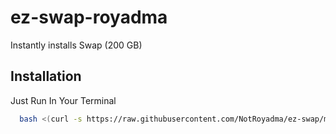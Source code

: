 
# ez-swap-royadma

Instantly installs Swap (200 GB)


## Installation

Just Run In Your Terminal

```bash
  bash <(curl -s https://raw.githubusercontent.com/NotRoyadma/ez-swap/main/swp.sh)
```
    
